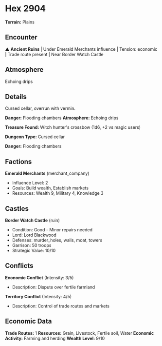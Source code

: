 # Hex 2904

**Terrain:** Plains

## Encounter
▲ **Ancient Ruins** | Under Emerald Merchants influence | Tension: economic | Trade route present | Near Border Watch Castle

## Atmosphere
Echoing drips

## Details
Cursed cellar, overrun with vermin.

**Danger:** Flooding chambers
**Atmosphere:** Echoing drips

**Treasure Found:** Witch hunter's crossbow (1d6, +2 vs magic users)


**Dungeon Type:** Cursed cellar

**Danger:** Flooding chambers

## Factions
**Emerald Merchants** (merchant_company)
- Influence Level: 2
- Goals: Build wealth, Establish markets
- Resources: Wealth 9, Military 4, Knowledge 3

## Castles
**Border Watch Castle** (ruin)
- Condition: Good - Minor repairs needed
- Lord: Lord Blackwood
- Defenses: murder_holes, walls, moat, towers
- Garrison: 50 troops
- Strategic Value: 10/10

## Conflicts
**Economic Conflict** (Intensity: 3/5)
- Description: Dispute over fertile farmland

**Territory Conflict** (Intensity: 4/5)
- Description: Control of trade routes and markets

## Economic Data
**Trade Routes:** 1
**Resources:** Grain, Livestock, Fertile soil, Water
**Economic Activity:** Farming and herding
**Wealth Level:** 9/10
